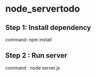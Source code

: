 # node_servertodo
## Step 1: Install dependency 
   command: npm install
## Step 2 : Run server
   command : node server.js
